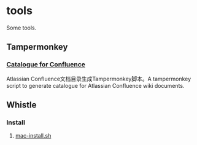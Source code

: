 # tools
Some tools.

## Tampermonkey
### [Catalogue for Confluence](./tampermonkey/catalogue-for-confluence.user.js)
Atlassian Confluence文档目录生成Tampermonkey脚本。A tampermonkey script to generate catalogue for Atlassian Confluence wiki documents.

## Whistle

### Install
1. [mac-install.sh](./whistle/mac-install.sh)
